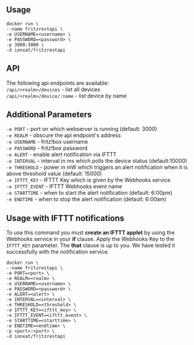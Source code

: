 ## Usage

```
docker run \
--name fritzrestapi \
-e USERNAME=<username> \
-e PASSWORD=<password> \
-p 3000:3000 \
-d ionxat/fritzrestapi
```
## API
The following api endpoints are available:  
`/api/<realm>/devices` - list all devices  
`/api/<realm>/device/:name` - list device by name

## Additional Parameters
`-e PORT` - port on which webserver is running (default: 3000)  
`-e REALM` - obscure the api endpoint's address  
`-e USERNAME` - fritz!box username  
`-e PASSWORD` - fritz!box password  
`-e ALERT` - enable alert notification via IFTTT  
`-e INTERVAL` - interval in ms which polls the device status
(default:10000)  
`-e THRESHOLD` - power in mW which triggers an alert notification when
it is above threshold value (default: 15000)  
`-e IFTTT_KEY` - IFTTT Key which is given by the Webhooks service  
`-e IFTTT_EVENT` - IFTTT Webhooks event name  
`-e STARTTIME` - when to start the alert notification (default: 6:00pm)  
`-e ENDTIME` - when to stop the alert notification (default: 6:00am)

## Usage with IFTTT notifications
To use this command you must **create an IFTTT applet** by using the
Webhooks service in your **if** clause. Apply the Webhooks Key to the
`IFTTT_KEY` parameter. The **that** clause is up to you. We have tested it
successfully with the notification service.
```
docker run \
--name fritzrestapi \
-e PORT=<port> \
-e REALM=<realm> \
-e USERNAME=<username> \
-e PASSWORD=<password> \
-e ALERT=<alert> \
-e INTERVAL=<interval> \
-e THRESHOLD=<threshold> \
-e IFTTT_KEY=<ifttt_key> \
-e IFTTT_EVENT=<ifttt_event> \
-e STARTTIME=<starttime> \
-e ENDTIME=<endtime> \
-p <port>:<port> \
-d ionxat/fritzrestapi
```